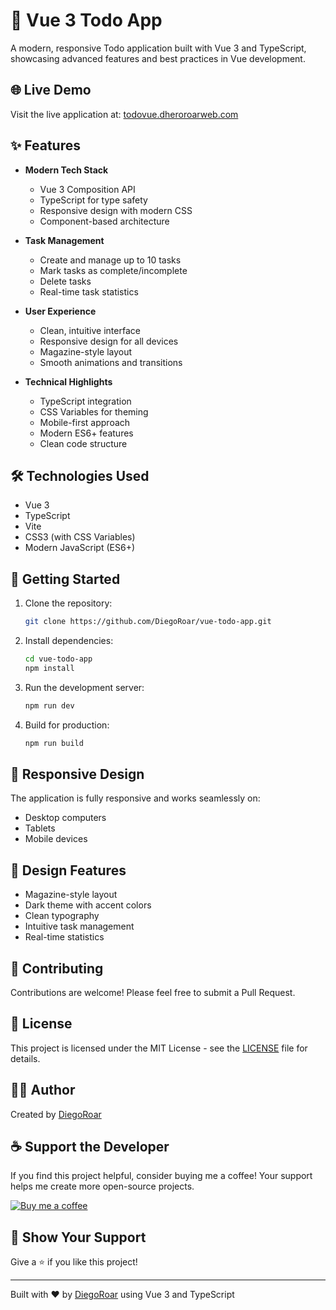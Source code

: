 # 🚀 Vue 3 Todo App

A modern, responsive Todo application built with Vue 3 and TypeScript, showcasing advanced features and best practices in Vue development.

## 🌐 Live Demo

Visit the live application at: [todovue.dheroroarweb.com](https://todovue.dheroroarweb.com)

## ✨ Features

- **Modern Tech Stack**
  - Vue 3 Composition API
  - TypeScript for type safety
  - Responsive design with modern CSS
  - Component-based architecture

- **Task Management**
  - Create and manage up to 10 tasks
  - Mark tasks as complete/incomplete
  - Delete tasks
  - Real-time task statistics

- **User Experience**
  - Clean, intuitive interface
  - Responsive design for all devices
  - Magazine-style layout
  - Smooth animations and transitions

- **Technical Highlights**
  - TypeScript integration
  - CSS Variables for theming
  - Mobile-first approach
  - Modern ES6+ features
  - Clean code structure

## 🛠️ Technologies Used

- Vue 3
- TypeScript
- Vite
- CSS3 (with CSS Variables)
- Modern JavaScript (ES6+)

## 🚀 Getting Started

1. Clone the repository:
   ```bash
   git clone https://github.com/DiegoRoar/vue-todo-app.git
   ```

2. Install dependencies:
   ```bash
   cd vue-todo-app
   npm install
   ```

3. Run the development server:
   ```bash
   npm run dev
   ```

4. Build for production:
   ```bash
   npm run build
   ```

## 📱 Responsive Design

The application is fully responsive and works seamlessly on:
- Desktop computers
- Tablets
- Mobile devices

## 🎨 Design Features

- Magazine-style layout
- Dark theme with accent colors
- Clean typography
- Intuitive task management
- Real-time statistics

## 🤝 Contributing

Contributions are welcome! Please feel free to submit a Pull Request.

## 📝 License

This project is licensed under the MIT License - see the [LICENSE](LICENSE) file for details.

## 👨‍💻 Author

Created by [DiegoRoar](https://dheroroarweb.com)

## ☕ Support the Developer

If you find this project helpful, consider buying me a coffee! Your support helps me create more open-source projects.

[![Buy me a coffee](https://img.shields.io/badge/Buy_me_a_coffee-FFDD00?style=for-the-badge&logo=ko-fi&logoColor=black)](https://ko-fi.com/diegoroar)

## 🌟 Show Your Support

Give a ⭐️ if you like this project!

---

Built with ❤️ by [DiegoRoar](https://dheroroarweb.com) using Vue 3 and TypeScript
